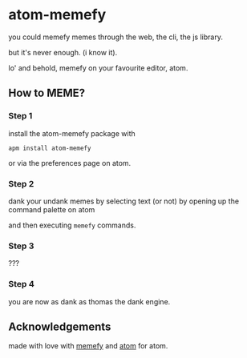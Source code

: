 # atom-memefy
you could memefy memes through the web, the cli, the js library. 

but it's never enough. (i know it). 

lo' and behold, memefy on your favourite editor, atom.

## How to MEME?
### Step 1
install the atom-memefy package with

`apm install atom-memefy`

or via the preferences page on atom.

### Step 2
dank your undank memes by selecting text (or not) by opening up the command palette on atom 

and then executing `memefy` commands.

### Step 3
???

### Step 4
you are now as dank as thomas the dank engine.

## Acknowledgements
made with love with [memefy](https://github.com/Kaioru/memefy.js) and [atom](https://github.com/atom/atom) for atom.

